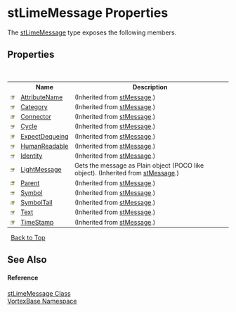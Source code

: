 # stLimeMessage Properties
 

The <a href="T_VortexBase_stLimeMessage.md">stLimeMessage</a> type exposes the following members.


## Properties
&nbsp;<table><tr><th></th><th>Name</th><th>Description</th></tr><tr><td>![Public property](media/pubproperty.gif "Public property")</td><td><a href="P_VortexBase_stMessage_AttributeName.md">AttributeName</a></td><td> (Inherited from <a href="T_VortexBase_stMessage.md">stMessage</a>.)</td></tr><tr><td>![Public property](media/pubproperty.gif "Public property")</td><td><a href="P_VortexBase_stMessage_Category.md">Category</a></td><td> (Inherited from <a href="T_VortexBase_stMessage.md">stMessage</a>.)</td></tr><tr><td>![Protected property](media/protproperty.gif "Protected property")</td><td><a href="P_VortexBase_stMessage_Connector.md">Connector</a></td><td> (Inherited from <a href="T_VortexBase_stMessage.md">stMessage</a>.)</td></tr><tr><td>![Public property](media/pubproperty.gif "Public property")</td><td><a href="P_VortexBase_stMessage_Cycle.md">Cycle</a></td><td> (Inherited from <a href="T_VortexBase_stMessage.md">stMessage</a>.)</td></tr><tr><td>![Public property](media/pubproperty.gif "Public property")</td><td><a href="P_VortexBase_stMessage_ExpectDequeing.md">ExpectDequeing</a></td><td> (Inherited from <a href="T_VortexBase_stMessage.md">stMessage</a>.)</td></tr><tr><td>![Public property](media/pubproperty.gif "Public property")</td><td><a href="P_VortexBase_stMessage_HumanReadable.md">HumanReadable</a></td><td> (Inherited from <a href="T_VortexBase_stMessage.md">stMessage</a>.)</td></tr><tr><td>![Public property](media/pubproperty.gif "Public property")</td><td><a href="P_VortexBase_stMessage_Identity.md">Identity</a></td><td> (Inherited from <a href="T_VortexBase_stMessage.md">stMessage</a>.)</td></tr><tr><td>![Public property](media/pubproperty.gif "Public property")</td><td><a href="P_VortexBase_stMessage_LightMessage.md">LightMessage</a></td><td>
Gets the message as Plain object (POCO like object).
 (Inherited from <a href="T_VortexBase_stMessage.md">stMessage</a>.)</td></tr><tr><td>![Protected property](media/protproperty.gif "Protected property")</td><td><a href="P_VortexBase_stMessage_Parent.md">Parent</a></td><td> (Inherited from <a href="T_VortexBase_stMessage.md">stMessage</a>.)</td></tr><tr><td>![Public property](media/pubproperty.gif "Public property")</td><td><a href="P_VortexBase_stMessage_Symbol.md">Symbol</a></td><td> (Inherited from <a href="T_VortexBase_stMessage.md">stMessage</a>.)</td></tr><tr><td>![Protected property](media/protproperty.gif "Protected property")</td><td><a href="P_VortexBase_stMessage_SymbolTail.md">SymbolTail</a></td><td> (Inherited from <a href="T_VortexBase_stMessage.md">stMessage</a>.)</td></tr><tr><td>![Public property](media/pubproperty.gif "Public property")</td><td><a href="P_VortexBase_stMessage_Text.md">Text</a></td><td> (Inherited from <a href="T_VortexBase_stMessage.md">stMessage</a>.)</td></tr><tr><td>![Public property](media/pubproperty.gif "Public property")</td><td><a href="P_VortexBase_stMessage_TimeStamp.md">TimeStamp</a></td><td> (Inherited from <a href="T_VortexBase_stMessage.md">stMessage</a>.)</td></tr></table>&nbsp;
<a href="#stlimemessage-properties">Back to Top</a>

## See Also


#### Reference
<a href="T_VortexBase_stLimeMessage.md">stLimeMessage Class</a><br /><a href="N_VortexBase.md">VortexBase Namespace</a><br />